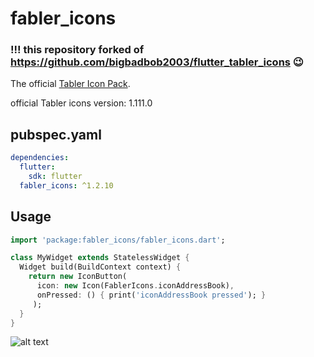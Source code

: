 # fabler_icons
### !!! this repository forked of https://github.com/bigbadbob2003/flutter_tabler_icons 😉

The official [Tabler Icon Pack](https://github.com/tabler/tabler-icons).

official Tabler icons version: 1.111.0

## pubspec.yaml
```yml
dependencies:
  flutter:
    sdk: flutter
  fabler_icons: ^1.2.10
```

## Usage
```Dart
import 'package:fabler_icons/fabler_icons.dart';

class MyWidget extends StatelessWidget {
  Widget build(BuildContext context) {
    return new IconButton(
      icon: new Icon(FablerIcons.iconAddressBook),
      onPressed: () { print('iconAddressBook pressed'); }
     );
  }
}
```
![alt text](https://github.com/bigbadbob2003/fabler_icons/raw/master/.github/screenshot.png)
